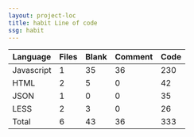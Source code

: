 ```yaml
---
layout: project-loc
title: habit Line of code
ssg: habit
---
```

<div class="table-responsive">
<table class="table">
<thead><tr>
<th>Language</th>
<th>Files</th>
<th>Blank</th>
<th>Comment</th>
<th>Code</th>
</tr></thead><tbody>
<tr><td>Javascript</td><td> 1</td><td> 35</td><td> 36</td><td> 230</td></tr>
<tr><td>HTML</td><td> 2</td><td> 5</td><td> 0</td><td> 42</td></tr>
<tr><td>JSON</td><td> 1</td><td> 0</td><td> 0</td><td> 35</td></tr>
<tr><td>LESS</td><td> 2</td><td> 3</td><td> 0</td><td> 26</td></tr>
<tr><td>Total</td><td>6</td><td>43</td><td>36</td><td>333</td></tr>
</tbody></table></div>
